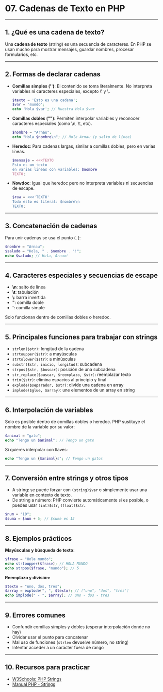# 07. Cadenas de Texto en PHP

---

## 1. ¿Qué es una cadena de texto?

Una **cadena de texto** (string) es una secuencia de caracteres. En PHP se usan mucho para mostrar mensajes, guardar nombres, procesar formularios, etc.

---

## 2. Formas de declarar cadenas

* **Comillas simples ('')**: El contenido se toma literalmente. No interpreta variables ni caracteres especiales, excepto \\' y \\.

  ```php
  $texto = 'Esto es una cadena';
  $var = 'mundo';
  echo 'Hola $var'; // Muestra Hola $var
  ```
* **Comillas dobles ("")**: Permiten interpolar variables y reconocer caracteres especiales (como \n, \t, etc).

  ```php
  $nombre = "Arnau";
  echo "Hola $nombre\n"; // Hola Arnau (y salto de línea)
  ```
* **Heredoc**: Para cadenas largas, similar a comillas dobles, pero en varias líneas.

  ```php
  $mensaje = <<<TEXTO
  Esto es un texto
  en varias líneas con variables: $nombre
  TEXTO;
  ```
* **Nowdoc**: Igual que heredoc pero no interpreta variables ni secuencias de escape.

  ```php
  $raw = <<<'TEXTO'
  Todo esto es literal: $nombre\n
  TEXTO;
  ```

---

## 3. Concatenación de cadenas

Para unir cadenas se usa el punto (`.`):

```php
$nombre = "Arnau";
$saludo = "Hola, " . $nombre . "!";
echo $saludo; // Hola, Arnau!
```

---

## 4. Caracteres especiales y secuencias de escape

* **\n**: salto de línea
* **\t**: tabulación
* **\\**: barra invertida
* **"**: comilla doble
* **'**: comilla simple

Solo funcionan dentro de comillas dobles o heredoc.

---

## 5. Principales funciones para trabajar con strings

* `strlen($str)`: longitud de la cadena
* `strtoupper($str)`: a mayúsculas
* `strtolower($str)`: a minúsculas
* `substr($str, inicio, longitud)`: subcadena
* `strpos($str, $buscar)`: posición de una subcadena
* `str_replace($buscar, $reemplazo, $str)`: reemplazar texto
* `trim($str)`: elimina espacios al principio y final
* `explode($separador, $str)`: divide una cadena en array
* `implode($glue, $array)`: une elementos de un array en string

---

## 6. Interpolación de variables

Solo es posible dentro de comillas dobles o heredoc. PHP sustituye el nombre de la variable por su valor:

```php
$animal = "gato";
echo "Tengo un $animal"; // Tengo un gato
```

Si quieres interpolar con llaves:

```php
echo "Tengo un {$animal}s"; // Tengo un gatos
```

---

## 7. Conversión entre strings y otros tipos

* A string: se puede forzar con `(string)$var` o simplemente usar una variable en contexto de texto.
* De string a número: PHP convierte automáticamente si es posible, o puedes usar `(int)$str`, `(float)$str`.

```php
$num = "10";
$suma = $num + 5; // $suma es 15
```

---

## 8. Ejemplos prácticos

**Mayúsculas y búsqueda de texto:**

```php
$frase = "Hola mundo";
echo strtoupper($frase); // HOLA MUNDO
echo strpos($frase, "mundo"); // 5
```

**Reemplazo y división:**

```php
$texto = "uno, dos, tres";
$array = explode(", ", $texto); // ["uno", "dos", "tres"]
echo implode(" - ", $array); // uno - dos - tres
```

---

## 9. Errores comunes

* Confundir comillas simples y dobles (esperar interpolación donde no hay)
* Olvidar usar el punto para concatenar
* Mal uso de funciones (`strlen` devuelve número, no string)
* Intentar acceder a un carácter fuera de rango

---

## 10. Recursos para practicar

* [W3Schools: PHP Strings](https://www.w3schools.com/php/php_string.asp)
* [Manual PHP - Strings](https://www.php.net/manual/es/language.types.string.php)